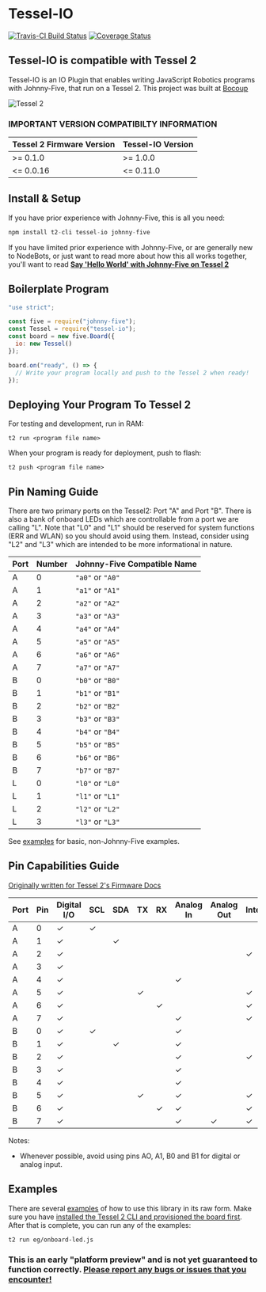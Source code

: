 # Tessel-IO

[![Travis-CI Build Status](https://travis-ci.org/rwaldron/tessel-io.svg?branch=master)](https://travis-ci.org/rwaldron/tessel-io)
[![Coverage Status](https://coveralls.io/repos/github/rwaldron/tessel-io/badge.svg?branch=master)](https://coveralls.io/github/rwaldron/tessel-io?branch=master)


## Tessel-IO is compatible with Tessel 2

Tessel-IO is an IO Plugin that enables writing JavaScript Robotics programs with Johnny-Five, that run on a Tessel 2. This project was built at [Bocoup](http://bocoup.com)

![Tessel 2](https://raw.githubusercontent.com/rwaldron/tessel-io/master/fritzing/tessel.png)


### IMPORTANT VERSION COMPATIBILTY INFORMATION

| Tessel 2 Firmware Version | Tessel-IO Version |
| ------------------------- | ----------------- |
| >= 0.1.0                  | >= 1.0.0          |
| <= 0.0.16                 | <= 0.11.0         |





## Install & Setup


If you have prior experience with Johnny-Five, this is all you need: 

```js
npm install t2-cli tessel-io johnny-five
```

If you have limited prior experience with Johnny-Five, or are generally new to NodeBots, or just want to read more about how this all works together, you'll want to read **[Say 'Hello World' with Johnny-Five on Tessel 2](https://bocoup.com/weblog/say-hello-world-with-johnny-five-on-tessel-2)**


## Boilerplate Program

```js
"use strict";

const five = require("johnny-five");
const Tessel = require("tessel-io");
const board = new five.Board({
  io: new Tessel()
});

board.on("ready", () => {
  // Write your program locally and push to the Tessel 2 when ready!  
});
```

## Deploying Your Program To Tessel 2

For testing and development, run in RAM: 

```
t2 run <program file name>
```

When your program is ready for deployment, push to flash: 


```
t2 push <program file name>
```



## Pin Naming Guide

There are two primary ports on the Tessel2: Port "A" and Port "B". There is also a bank of onboard LEDs which are controllable from a port we are calling "L". Note that "L0" and "L1" should be reserved for system functions (ERR and WLAN) so you should avoid using them. Instead, consider using "L2" and "L3" which are intended to be more informational in nature.

| Port | Number | Johnny-Five Compatible Name |
|------|--------|-----------------------------|
| A    | 0      | `"a0"` or `"A0"`            |
| A    | 1      | `"a1"` or `"A1"`            |
| A    | 2      | `"a2"` or `"A2"`            |
| A    | 3      | `"a3"` or `"A3"`            |
| A    | 4      | `"a4"` or `"A4"`            |
| A    | 5      | `"a5"` or `"A5"`            |
| A    | 6      | `"a6"` or `"A6"`            |
| A    | 7      | `"a7"` or `"A7"`            |
| B    | 0      | `"b0"` or `"B0"`            |
| B    | 1      | `"b1"` or `"B1"`            |
| B    | 2      | `"b2"` or `"B2"`            |
| B    | 3      | `"b3"` or `"B3"`            |
| B    | 4      | `"b4"` or `"B4"`            |
| B    | 5      | `"b5"` or `"B5"`            |
| B    | 6      | `"b6"` or `"B6"`            |
| B    | 7      | `"b7"` or `"B7"`            |
| L    | 0      | `"l0"` or `"L0"`            |
| L    | 1      | `"l1"` or `"L1"`            |
| L    | 2      | `"l2"` or `"L2"`            |
| L    | 3      | `"l3"` or `"L3"`            |

See [examples](https://github.com/rwaldron/tessel-io/tree/master/eg) for basic, non-Johnny-Five examples.


## Pin Capabilities Guide

[Originally written for Tessel 2's Firmware Docs](https://github.com/tessel/t2-firmware/#pin-mapping)



| Port | Pin | Digital I/O | SCL | SDA | TX | RX | Analog In | Analog Out | Interrupt | PWM |
|---|---|---|---|---|---|---|---|---|---|---|
| A | 0 | ✓ | ✓ |   |   |   |   |   |   |   |
| A | 1 | ✓ |   | ✓ |   |   |   |   |   |   |
| A | 2 | ✓ |   |   |   |   |   |   | ✓ |   |
| A | 3 | ✓ |   |   |   |   |   |   |   |   |
| A | 4 | ✓ |   |   |   |   | ✓ |   |   |   |
| A | 5 | ✓ |   |   | ✓ |   |   |   | ✓ | ✓ |
| A | 6 | ✓ |   |   |   | ✓ |   |   | ✓ | ✓ |
| A | 7 | ✓ |   |   |   |   | ✓ |   | ✓ |   |
| B | 0 | ✓ | ✓ |   |   |   | ✓ |   |   |   |
| B | 1 | ✓ |   | ✓ |   |   | ✓ |   |   |   |
| B | 2 | ✓ |   |   |   |   | ✓ |   | ✓ |   |
| B | 3 | ✓ |   |   |   |   | ✓ |   |   |   |
| B | 4 | ✓ |   |   |   |   | ✓ |   |   |   |
| B | 5 | ✓ |   |   | ✓ |   | ✓ |   | ✓ | ✓ |
| B | 6 | ✓ |   |   |   | ✓ | ✓ |   | ✓ | ✓ |
| B | 7 | ✓ |   |   |   |   | ✓ | ✓ | ✓ |   |

Notes: 

- Whenever possible, avoid using pins AO, A1, B0 and B1 for digital or analog input. 


## Examples


There are several [examples](https://github.com/rwaldron/tessel-io/tree/master/eg) of how to use this library in its raw form. Make sure you have [installed the Tessel 2 CLI and provisioned the board first](http://tessel.github.io/t2-start/). After that is complete, you can run any of the examples:

```bash
t2 run eg/onboard-led.js
```

### This is an early "platform preview" and is not yet guaranteed to function correctly. [Please report any bugs or issues that you encounter!](https://github.com/rwaldron/tessel-io/issues)

